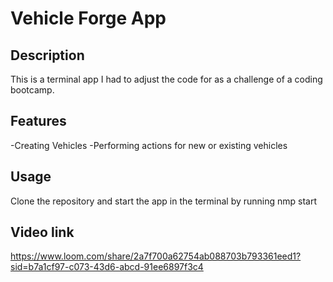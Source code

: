 # Vehicle Forge App

## Description

This is a terminal app I had to adjust the code for as a challenge of a coding bootcamp.

## Features

-Creating Vehicles 
-Performing actions for new or existing vehicles

## Usage

Clone the repository and start the app in the terminal by running nmp start

## Video link 

https://www.loom.com/share/2a7f700a62754ab088703b793361eed1?sid=b7a1cf97-c073-43d6-abcd-91ee6897f3c4

